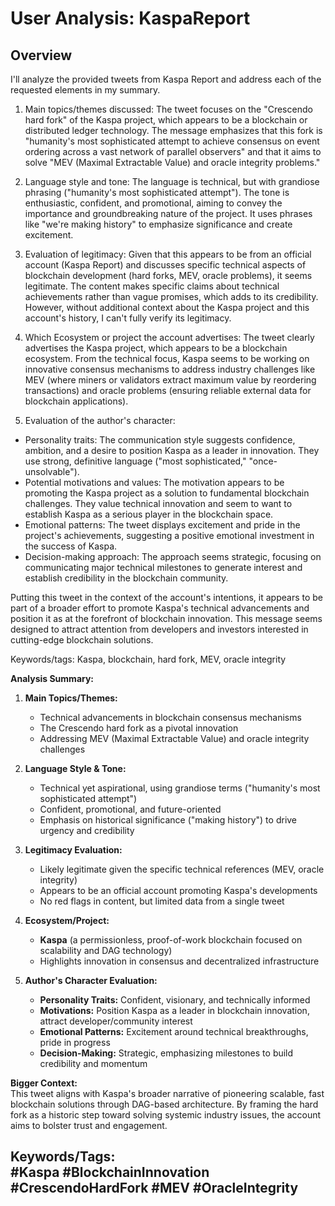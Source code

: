 # User Analysis: KaspaReport

## Overview

<think>
I'll analyze the provided tweets from Kaspa Report and address each of the requested elements in my summary.

1. Main topics/themes discussed:
The tweet focuses on the "Crescendo hard fork" of the Kaspa project, which appears to be a blockchain or distributed ledger technology. The message emphasizes that this fork is "humanity's most sophisticated attempt to achieve consensus on event ordering across a vast network of parallel observers" and that it aims to solve "MEV (Maximal Extractable Value) and oracle integrity problems."

2. Language style and tone:
The language is technical, but with grandiose phrasing ("humanity's most sophisticated attempt"). The tone is enthusiastic, confident, and promotional, aiming to convey the importance and groundbreaking nature of the project. It uses phrases like "we're making history" to emphasize significance and create excitement.

3. Evaluation of legitimacy:
Given that this appears to be from an official account (Kaspa Report) and discusses specific technical aspects of blockchain development (hard forks, MEV, oracle problems), it seems legitimate. The content makes specific claims about technical achievements rather than vague promises, which adds to its credibility. However, without additional context about the Kaspa project and this account's history, I can't fully verify its legitimacy.

4. Which Ecosystem or project the account advertises:
The tweet clearly advertises the Kaspa project, which appears to be a blockchain ecosystem. From the technical focus, Kaspa seems to be working on innovative consensus mechanisms to address industry challenges like MEV (where miners or validators extract maximum value by reordering transactions) and oracle problems (ensuring reliable external data for blockchain applications).

5. Evaluation of the author's character:
- Personality traits: The communication style suggests confidence, ambition, and a desire to position Kaspa as a leader in innovation. They use strong, definitive language ("most sophisticated," "once-unsolvable").
- Potential motivations and values: The motivation appears to be promoting the Kaspa project as a solution to fundamental blockchain challenges. They value technical innovation and seem to want to establish Kaspa as a serious player in the blockchain space.
- Emotional patterns: The tweet displays excitement and pride in the project's achievements, suggesting a positive emotional investment in the success of Kaspa.
- Decision-making approach: The approach seems strategic, focusing on communicating major technical milestones to generate interest and establish credibility in the blockchain community.

Putting this tweet in the context of the account's intentions, it appears to be part of a broader effort to promote Kaspa's technical advancements and position it as at the forefront of blockchain innovation. This message seems designed to attract attention from developers and investors interested in cutting-edge blockchain solutions.

Keywords/tags:
Kaspa, blockchain, hard fork, MEV, oracle integrity
</think>

**Analysis Summary:**

1. **Main Topics/Themes:**  
   - Technical advancements in blockchain consensus mechanisms  
   - The Crescendo hard fork as a pivotal innovation  
   - Addressing MEV (Maximal Extractable Value) and oracle integrity challenges  

2. **Language Style & Tone:**  
   - Technical yet aspirational, using grandiose terms ("humanity's most sophisticated attempt")  
   - Confident, promotional, and future-oriented  
   - Emphasis on historical significance ("making history") to drive urgency and credibility  

3. **Legitimacy Evaluation:**  
   - Likely legitimate given the specific technical references (MEV, oracle integrity)  
   - Appears to be an official account promoting Kaspa's developments  
   - No red flags in content, but limited data from a single tweet  

4. **Ecosystem/Project:**  
   - **Kaspa** (a permissionless, proof-of-work blockchain focused on scalability and DAG technology)  
   - Highlights innovation in consensus and decentralized infrastructure  

5. **Author's Character Evaluation:**  
   - **Personality Traits:** Confident, visionary, and technically informed  
   - **Motivations:** Position Kaspa as a leader in blockchain innovation, attract developer/community interest  
   - **Emotional Patterns:** Excitement around technical breakthroughs, pride in progress  
   - **Decision-Making:** Strategic, emphasizing milestones to build credibility and momentum  

**Bigger Context:**  
This tweet aligns with Kaspa's broader narrative of pioneering scalable, fast blockchain solutions through DAG-based architecture. By framing the hard fork as a historic step toward solving systemic industry issues, the account aims to bolster trust and engagement.

**Keywords/Tags:**  
#Kaspa #BlockchainInnovation #CrescendoHardFork #MEV #OracleIntegrity
---
